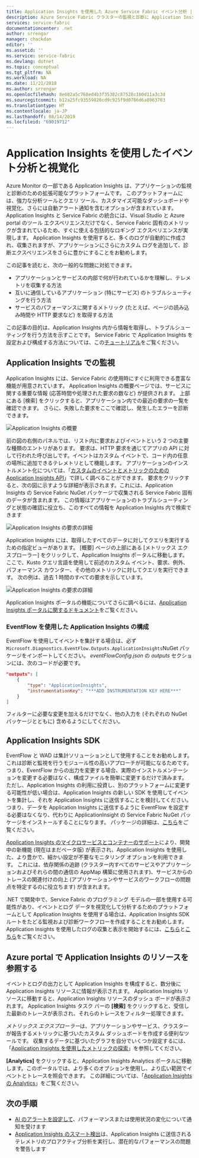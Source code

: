 ```yaml
---
title: Application Insights を使用した Azure Service Fabric イベント分析 | Microsoft Docs
description: Azure Service Fabric クラスターの監視と診断に Application Insights を使用したイベントの視覚化と分析について説明します。
services: service-fabric
documentationcenter: .net
author: srrengar
manager: chackdan
editor: ''
ms.assetid: ''
ms.service: service-fabric
ms.devlang: dotnet
ms.topic: conceptual
ms.tgt_pltfrm: NA
ms.workload: NA
ms.date: 11/21/2018
ms.author: srrengar
ms.openlocfilehash: 8e682a5c768ed4b3f35382c87528c1b0d11a3c3d
ms.sourcegitcommit: b12a25fc93559820cd9c925f9d0766d6a8963703
ms.translationtype: HT
ms.contentlocale: ja-JP
ms.lasthandoff: 08/14/2019
ms.locfileid: "69019712"
---
```

# <a name="event-analysis-and-visualization-with-application-insights"></a>Application Insights を使用したイベント分析と視覚化

Azure Monitor の一部である Application Insights は、アプリケーションの監視と診断のための拡張可能なプラットフォームです。 このプラットフォームには、強力な分析ツールとクエリ ツール、カスタマイズ可能なダッシュボードや視覚化、さらには自動アラート通知を含むオプションが含まれています。 Application Insights と Service Fabric の統合には、Visual Studio と Azure portal のツール エクスペリエンスだけでなく、Service Fabric 固有のメトリックが含まれているため、すぐに使える包括的なロギング エクスペリエンスが実現します。 Application Insights を使用すると、多くのログが自動的に作成され、収集されますが、アプリケーションにさらにカスタム ログを追加して、診断エクスペリエンスをさらに豊かにすることをお勧めします。

この記事を読むと、次の一般的な問題に対処できます。

* アプリケーションとサービスの内部で何が行われているかを理解し、テレメトリを収集する方法
* 互いに通信しているアプリケーション (特にサービス) のトラブルシューティングを行う方法
* サービスのパフォーマンスに関するメトリック (たとえば、ページの読み込み時間や HTTP 要求など) を取得する方法

この記事の目的は、Application Insights 内から情報を取得し、トラブルシューティングを行う方法を示すことです。 Service Fabric で Application Insights を設定および構成する方法については、この[チュートリアル](service-fabric-tutorial-monitoring-aspnet.md)をご覧ください。

## <a name="monitoring-in-application-insights"></a>Application Insights での監視

Application Insights には、Service Fabric の使用時にすぐに利用できる豊富な機能が用意されています。 Application Insights の概要ページでは、サービスに関する重要な情報 (応答時間や処理された要求の数など) が提供されます。 上部にある [検索] をクリックすると、アプリケーション内での最近の要求の一覧を確認できます。 さらに、失敗した要求をここで確認し、発生したエラーを診断できます。

![Application Insights の概要](media/service-fabric-diagnostics-event-analysis-appinsights/ai-overview.png)

前の図の右側のパネルでは、リスト内に要求およびイベントという 2 つの主要な種類のエントリがあります。 要求は、HTTP 要求を通じてアプリの API に対して行われた呼び出しです。イベントはカスタム イベントで、コード内の任意の場所に追加できるテレメトリとして機能します。 アプリケーションのインストルメント化については、「[カスタムのイベントとメトリックのための Application Insights API](../azure-monitor/app/api-custom-events-metrics.md)」で詳しく調べることができます。 要求をクリックすると、次の図に示すような詳細が表示されます。これには、Application Insights の Service Fabric NuGet パッケージで収集される Service Fabric 固有のデータが含まれます。 この情報はアプリケーションのトラブルシューティングと状態の確認に役立ち、このすべての情報を Application Insights 内で検索できます

![Application Insights の要求の詳細](media/service-fabric-diagnostics-event-analysis-appinsights/ai-request-details.png)

Application Insights には、取得したすべてのデータに対してクエリを実行するための指定ビューがあります。 [概要] ページの上部にある [メトリックス エクスプローラー] をクリックして、Application Insights ポータルに移動します。 ここで、Kusto クエリ言語を使用して前述のカスタム イベント、要求、例外、パフォーマンス カウンター、その他のメトリックに対してクエリを実行できます。 次の例は、過去 1 時間のすべての要求を示しています。

![Application Insights の要求の詳細](media/service-fabric-diagnostics-event-analysis-appinsights/ai-metrics-explorer.png)

Application Insights ポータルの機能についてさらに調べるには、[Application Insights ポータルに関するドキュメント](../azure-monitor/app/app-insights-dashboards.md)をご覧ください。

### <a name="configuring-application-insights-with-eventflow"></a>EventFlow を使用した Application Insights の構成

EventFlow を使用してイベントを集計する場合は、必ず `Microsoft.Diagnostics.EventFlow.Outputs.ApplicationInsights`NuGet パッケージをインポートしてください。 *eventFlowConfig.json* の *outputs* セクションには、次のコードが必要です。

```json
"outputs": [
    {
        "type": "ApplicationInsights",
        "instrumentationKey": "***ADD INSTRUMENTATION KEY HERE***"
    }
]
```

フィルターに必要な変更を加えるだけでなく、他の入力を (それぞれの NuGet パッケージとともに) 含めるようにしてください。

## <a name="application-insights-sdk"></a>Application Insights SDK

EventFlow と WAD は集計ソリューションとして使用することをお勧めします。これは診断と監視を行うモジュール性の高いアプローチが可能になるためです。つまり、EventFlow からの出力を変更する場合、実際のインストルメンテーションを変更する必要はなく、構成ファイルを簡単に変更するだけで済みます。 ただし、Application Insights の利用に投資し、別のプラットフォームに変更する可能性が低い場合は、Application Insights の新しい SDK を使用してイベントを集計し、それを Application Insights に送信することを検討してください。 つまり、データを Application Insights に送信するように EventFlow を設定する必要はなくなり、代わりに ApplicationInsight の Service Fabric NuGet パッケージをインストールすることになります。 パッケージの詳細は、[こちら](https://github.com/Microsoft/ApplicationInsights-ServiceFabric)をご覧ください。

[Application Insights のマイクロサービスとコンテナーのサポート](https://azure.microsoft.com/blog/app-insights-microservices/)により、開発中の新機能 (現在はまだベータ版) が表示され、Application Insights を使用した、より豊かで、細かい設定が不要なモニタリング オプションを利用できます。 これには、依存関係の追跡 (クラスター内すべてのサービスやアプリケーションおよびそれらの間の通信の AppMap 構築に使用されます)、サービスからのトレースの関連付けの向上 (アプリケーションやサービスのワークフローの問題点を特定するのに役立ちます) が含まれます。

.NET で開発中で、Service Fabric のプログラミング モデルの一部を使用する可能性があり、イベントとログ データを視覚化して分析するためのプラットフォームとして Application Insights を使用する場合は、Application Insights SDK ルートをたどる監視および診断ワークフローを作成することをお勧めします。 Application Insights を使用したログの収集と表示を開始するには、[こちら](../azure-monitor/app/asp-net-more.md)と[こちら](../azure-monitor/app/asp-net-trace-logs.md)をご覧ください。

## <a name="navigating-the-application-insights-resource-in-azure-portal"></a>Azure portal で Application Insights のリソースを参照する

イベントとログの出力として Application Insights を構成すると、数分後に Application Insights リソースに情報が表示されます。 Application Insights リソースに移動すると、Application Insights リソースのダッシュ ボードが表示されます。 Application Insights タスク バーの **[検索]** をクリックすると、受信した最新のトレースが表示され、それらのトレースをフィルター処理できます。

*メトリックス エクスプローラー*は、アプリケーションやサービス、クラスターが報告するメトリックに基づいたカスタム ダッシュボードを作成する便利なツールです。 収集するデータに基づいたグラフを自分でいくつか設定するには、「[Application Insights を使用したメトリックの探索](../azure-monitor/app/metrics-explorer.md)」を参照してください。

**[Analytics]** をクリックすると、Application Insights Analytics ポータルに移動します。このポータルでは、より多くのオプションを使用し、より広い範囲でイベントとトレースを照会できます。 この詳細については、「[Application Insights の Analytics](../azure-monitor/app/analytics.md)」をご覧ください。

## <a name="next-steps"></a>次の手順

* [AI のアラートを設定して](../azure-monitor/app/alerts.md)、パフォーマンスまたは使用状況の変化について通知を受けます
* [Application Insights のスマート検出](../azure-monitor/app/proactive-diagnostics.md)は、Application Insights に送信されるテレメトリのプロアクティブ分析を実行し、潜在的なパフォーマンスの問題を警告します
